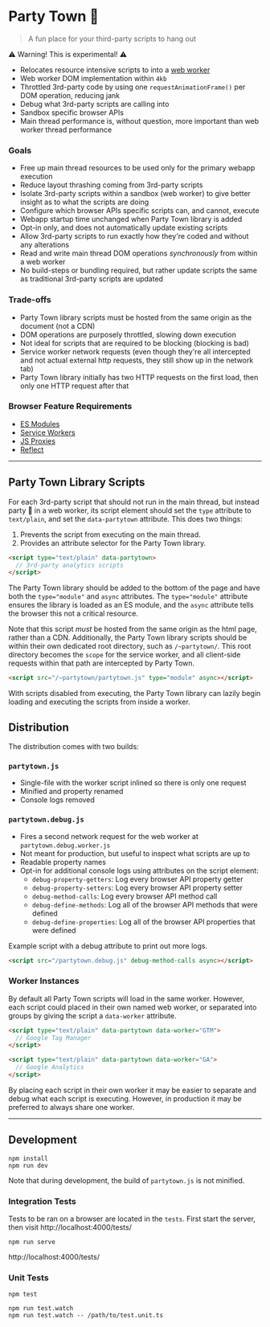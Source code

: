 # Party Town 🎉

> A fun place for your third-party scripts to hang out

⚠️ Warning! This is experimental! ⚠️

- Relocates resource intensive scripts to into a [web worker](https://developer.mozilla.org/en-US/docs/Web/API/Web_Workers_API)
- Web worker DOM implementation within `4kb`
- Throttled 3rd-party code by using one `requestAnimationFrame()` per DOM operation, reducing jank
- Debug what 3rd-party scripts are calling into
- Sandbox specific browser APIs
- Main thread performance is, without question, more important than web worker thread performance

### Goals

- Free up main thread resources to be used only for the primary webapp execution
- Reduce layout thrashing coming from 3rd-party scripts
- Isolate 3rd-party scripts within a sandbox (web worker) to give better insight as to what the scripts are doing
- Configure which browser APIs specific scripts can, and cannot, execute
- Webapp startup time unchanged when Party Town library is added
- Opt-in only, and does not automatically update existing scripts
- Allow 3rd-party scripts to run exactly how they're coded and without any alterations
- Read and write main thread DOM operations _synchronously_ from within a web worker
- No build-steps or bundling required, but rather update scripts the same as traditional 3rd-party scripts are updated

### Trade-offs

- Party Town library scripts must be hosted from the same origin as the document (not a CDN)
- DOM operations are purposely throttled, slowing down execution
- Not ideal for scripts that are required to be blocking (blocking is bad)
- Service worker network requests (even though they're all intercepted and not actual external http requests, they still show up in the network tab)
- Party Town library initially has two HTTP requests on the first load, then only one HTTP request after that

### Browser Feature Requirements

- [ES Modules](https://caniuse.com/es6-module)
- [Service Workers](https://caniuse.com/serviceworkers)
- [JS Proxies](https://caniuse.com/proxy)
- [Reflect](https://caniuse.com/mdn-javascript_builtins_reflect)

---

## Party Town Library Scripts

For each 3rd-party script that should not run in the main thread, but instead party 🎉 in a web worker, its script element
should set the `type` attribute to `text/plain`, and set the `data-partytown` attribute. This does two things:

1. Prevents the script from executing on the main thread.
2. Provides an attribute selector for the Party Town library.

```html
<script type="text/plain" data-partytown>
  // 3rd-party analytics scripts
</script>
```

The Party Town library should be added to the bottom of the page and have both the
`type="module"` and `async` attributes. The `type="module"` attribute ensures the library is
loaded as an ES module, and the `async` attribute tells the browser this not a critical resource.

Note that this script _must_ be hosted from the same origin as
the html page, rather than a CDN. Additionally, the Party Town library scripts should be
within their own dedicated root directory, such as `/~partytown/`. This root directory
becomes the `scope` for the service worker, and all client-side requests within that path
are intercepted by Party Town.

```html
<script src="/~partytown/partytown.js" type="module" async></script>
```

With scripts disabled from executing, the Party Town library can lazily begin loading and
executing the scripts from inside a worker.

## Distribution

The distribution comes with two builds:

### `partytown.js`

- Single-file with the worker script inlined so there is only one request
- Minified and property renamed
- Console logs removed

### `partytown.debug.js`

- Fires a second network request for the web worker at `partytown.debug.worker.js`
- Not meant for production, but useful to inspect what scripts are up to
- Readable property names
- Opt-in for additional console logs using attributes on the script element:
  - `debug-property-getters`: Log every browser API property getter
  - `debug-property-setters`: Log every browser API property setter
  - `debug-method-calls`: Log every browser API method call
  - `debug-define-methods`: Log all of the browser API methods that were defined
  - `debug-define-properties`: Log all of the browser API properties that were defined

Example script with a debug attribute to print out more logs.

```html
<script src="/partytown.debug.js" debug-method-calls async></script>
```

### Worker Instances

By default all Party Town scripts will load in the same worker. However, each
script could placed in their own named web worker, or separated into  
groups by giving the script a `data-worker` attribute.

```html
<script type="text/plain" data-partytown data-worker="GTM">
  // Google Tag Manager
</script>

<script type="text/plain" data-partytown data-worker="GA">
  // Google Analytics
</script>
```

By placing each script in their own worker it may be easier to separate and debug
what each script is executing. However, in production it may be preferred to always
share one worker.

---

## Development

```
npm install
npm run dev
```

Note that during development, the build of `partytown.js` is not minified.

### Integration Tests

Tests to be ran on a browser are located in the `tests`. First start the server, then visit http://localhost:4000/tests/

```
npm run serve
```

http://localhost:4000/tests/

### Unit Tests

```
npm test
```

```
npm run test.watch
npm run test.watch -- /path/to/test.unit.ts
```
